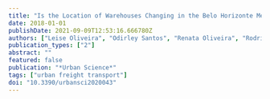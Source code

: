 ```yaml
---
title: "Is the Location of Warehouses Changing in the Belo Horizonte Metropolitan Area (Brazil)? A Logistics Sprawl Analysis in a Latin American Context"
date: 2018-01-01
publishDate: 2021-09-09T12:53:16.666780Z
authors: ["Leise Oliveira", "Odirley Santos", "Renata Oliveira", "Rodrigo Nóbrega"]
publication_types: ["2"]
abstract: ""
featured: false
publication: "*Urban Science*"
tags: ["urban freight transport"]
doi: "10.3390/urbansci2020043"
---
```


